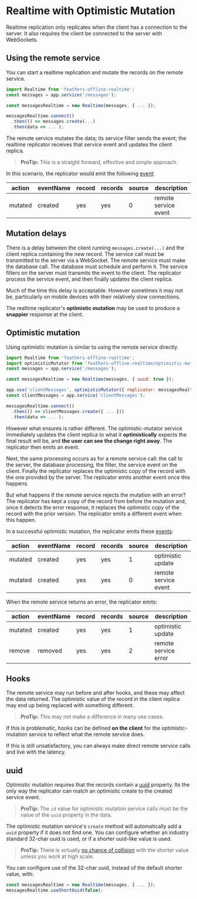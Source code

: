# Realtime with Optimistic Mutation

Realtime replication only replicates when the client has a connection to the server.
It also requires the client be connected to the server with WebSockets. 

## Using the remote service

You can start a realtime replication and mutate the records on the remote service.
```javascript
import Realtime from 'feathers-offline-realtime';
const messages = app.service('/messages');

const messagesRealtime = new Realtime(messages, { ... });

messagesRealtime.connect()
  .then(() => messages.create(...)
  .then(data => ... );
```

The remote service mutates the data; its service filter sends the event;
the realtime replicator receives that service event and updates the client replica.

> **ProTip:** This is a straight forward, effective and simple approach.

In this scenario, the replicator would emit the following
[event](https://docs.feathersjs.com/guides/offline-first/configure-realtime.html#event-information):

| action  | eventName | record | records | source | description
|---------|-----------|--------|---------|--------|--------------------------
| mutated | created   |   yes  |   yes   |    0   | remote service event

## Mutation delays

There is a delay between the client running `messages.create(...)`
and the client replica containing the new record.
The service call must be transmitted to the server via a WebSocket.
The remote service must make the database call.
The database must schedule and perform it.
The service filters on the server must transmits the event to the client.
The replicator process the service event,
and then finally updates the client replica.

Much of the time this delay is acceptable.
However sometimes it may not be,
particularly on mobile devices with their relatively slow connections.

The realtime replicator's **optimistic mutation** may be used
to produce a **snappier** response at the client.

## Optimistic mutation

Using optimistic mutation is similar to using the remote service directly.
```javascript
import Realtime from 'feathers-offline-realtime';
import optimisticMutator from 'feathers-offline-realtime/optimistic-mutator';
const messages = app.service('/messages');

const messagesRealtime = new Realtime(messages, { uuid: true });

app.use('clientMessages', optimisticMutator({ replicator: messagesRealtime }));
const clientMessages = app.service('clientMessages');

messagesRealtime.connect()
  .then(() => clientMessages.create({ ... }))
  .then(data => ... );
```

However what ensures is rather different.
The optimistic-mutator service immediately updates the client replica
to what it **optimistically** expects the final result will be,
and **the user can see the change right away**.
The replicator then emits an event.

Next, the same processing occurs as for a remote service call:
the call to the server, the database processing, the filter, the service event on the client.
Finally the replicator replaces the optimistic copy of the record
with the one provided by the server.
The replicator emits another event once this happens.

But what happens if the remote service rejects the mutation with an error?
The replicator has kept a copy of the record from before the mutation
and, once it detects the error response,
it replaces the optimistic copy of the record with the prior version.
The replicator emits a different event when this happen.

In a successful optimistic mutation, the replicator emits these
[events](https://docs.feathersjs.com/guides/offline-first/configure-realtime.html#event-information):

| action           | eventName | record | records | source | description
|------------------|-----------|--------|---------|--------|--------------------------
| mutated          |  created  |   yes  |   yes   |    1   | optimistic update
| mutated          |  created  |   yes  |   yes   |    0   | remote service event

When the remote service returns an error, the replicator emits:

| action           | eventName | record | records | source | description
|------------------|-----------|--------|---------|--------|--------------------------
| mutated          |  created  |   yes  |   yes   |    1   | optimistic update
| remove           |  removed  |   yes  |   yes   |    2   | remote service error

## Hooks

The remote service may run before and after hooks, and these may affect the data returned.
The optimistic value of the record in the client replica may end up being replaced with something
different.

> **ProTip:** This may not make a difference in many use cases.

If this is problematic, hooks can be defined **on the client** for the optimistic-mutation service
to reflect what the remote service does.

If this is still unsatisfactory,
you can always make direct remote service calls and live with the latency.

## uuid

Optimistic mutation requires that the records contain a
[uuid](https://en.wikipedia.org/wiki/Universally_unique_identifier)
property.
Its the only way the replicator can match an optimistic create to the created service event.

> **ProTip:** The `id` value for optimistic mutation service calls
must be the value of the `uuid` property in the data.

The optimistic mutation service's `create` method will automatically add a `uuid` property
if it does not find one.
You can configure whether an industry standard 32-char uuid is used,
or if a shorter uuid-like value is used.

> **ProTip:** There is virtually
[no chance of collision](https://github.com/dylang/shortid/issues/81#issuecomment-259812835)
with the shorter value unless you work at high scale.

You can configure use of the 32-char uuid, instead of the default shorter value, with:
```javascript
const messagesRealtime = new Realtime(messages, { ... });
messagesRealtime.useShortUuid(false);
```
